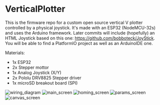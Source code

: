 # VerticalPlotter

This is the firmware repo for a custom open source vertical V plotter controlled by a physical joystick.
It's made with an ESP32 (NodeMCU-32s) and uses the Arduino framework.
Later commits will include (hopefully) an HTML Joystick based on this one: https://github.com/bobboteck/JoyStick.
You will be able to find a PlatformIO project as well as an ArduinoIDE one.


Materials:
  - 1x ESP32
  - 2x Stepper mottor
  - 1x Analog Joystick (X/Y)
  - 2x Pololu DRV8825 Stepper driver
  - 1x microSD breakout board (SPI)
  
![wiring_diagram](https://github.com/GustavoU/VerticalPlotter/blob/master/ESP32%20VPLOTTER%20conexiones.jpg)
![main_screen](https://github.com/GustavoU/VerticalPlotter/blob/master/main_screen.PNG)
![homing_screen](https://github.com/GustavoU/VerticalPlotter/blob/master/homing_screen.PNG)
![params_screen](https://github.com/GustavoU/VerticalPlotter/blob/master/params_screen.PNG)
![canvas_screen](https://github.com/GustavoU/VerticalPlotter/blob/master/canvas_screen.PNG)
